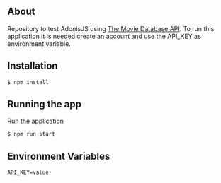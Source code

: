 ## About
Repository to test AdonisJS using [The Movie Database API](https://developers.themoviedb.org/3/getting-started/introduction). To run this application it is needed create an account and use the API_KEY as environment variable.

## Installation

```bash
$ npm install
```

## Running the app

Run the application

```bash
$ npm run start
```

## Environment Variables

```
API_KEY=value
```
